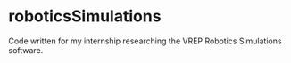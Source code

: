 # roboticsSimulations
Code written for my internship researching the VREP Robotics Simulations software.
